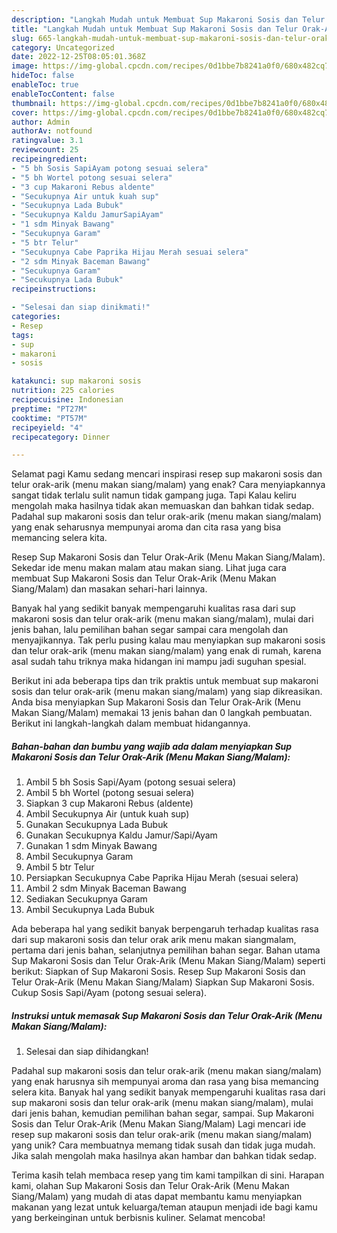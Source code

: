 ```yaml
---
description: "Langkah Mudah untuk Membuat Sup Makaroni Sosis dan Telur Orak-Arik (Menu Makan Siang/Malam) yang Lezat"
title: "Langkah Mudah untuk Membuat Sup Makaroni Sosis dan Telur Orak-Arik (Menu Makan Siang/Malam) yang Lezat"
slug: 665-langkah-mudah-untuk-membuat-sup-makaroni-sosis-dan-telur-orak-arik-menu-makan-siang-malam-yang-lezat
category: Uncategorized
date: 2022-12-25T08:05:01.368Z
image: https://img-global.cpcdn.com/recipes/0d1bbe7b8241a0f0/680x482cq70/sup-makaroni-sosis-dan-telur-orak-arik-menu-makan-siangmalam-foto-resep-utama.jpg
hideToc: false
enableToc: true
enableTocContent: false
thumbnail: https://img-global.cpcdn.com/recipes/0d1bbe7b8241a0f0/680x482cq70/sup-makaroni-sosis-dan-telur-orak-arik-menu-makan-siangmalam-foto-resep-utama.jpg
cover: https://img-global.cpcdn.com/recipes/0d1bbe7b8241a0f0/680x482cq70/sup-makaroni-sosis-dan-telur-orak-arik-menu-makan-siangmalam-foto-resep-utama.jpg
author: Admin
authorAv: notfound
ratingvalue: 3.1
reviewcount: 25
recipeingredient:
- "5 bh Sosis SapiAyam potong sesuai selera"
- "5 bh Wortel potong sesuai selera"
- "3 cup Makaroni Rebus aldente"
- "Secukupnya Air untuk kuah sup"
- "Secukupnya Lada Bubuk"
- "Secukupnya Kaldu JamurSapiAyam"
- "1 sdm Minyak Bawang"
- "Secukupnya Garam"
- "5 btr Telur"
- "Secukupnya Cabe Paprika Hijau Merah sesuai selera"
- "2 sdm Minyak Baceman Bawang"
- "Secukupnya Garam"
- "Secukupnya Lada Bubuk"
recipeinstructions:

- "Selesai dan siap dinikmati!"
categories:
- Resep
tags:
- sup
- makaroni
- sosis

katakunci: sup makaroni sosis 
nutrition: 225 calories
recipecuisine: Indonesian
preptime: "PT27M"
cooktime: "PT57M"
recipeyield: "4"
recipecategory: Dinner

---
```



Selamat pagi Kamu sedang mencari inspirasi resep sup makaroni sosis dan telur orak-arik (menu makan siang/malam) yang enak? Cara menyiapkannya sangat tidak terlalu sulit namun tidak gampang juga. Tapi Kalau keliru mengolah maka hasilnya tidak akan memuaskan dan bahkan tidak sedap. Padahal sup makaroni sosis dan telur orak-arik (menu makan siang/malam) yang enak seharusnya mempunyai aroma dan cita rasa yang bisa memancing selera kita.


Resep Sup Makaroni Sosis dan Telur Orak-Arik (Menu Makan Siang/Malam). Sekedar ide menu makan malam atau makan siang. Lihat juga cara membuat Sup Makaroni Sosis dan Telur Orak-Arik (Menu Makan Siang/Malam) dan masakan sehari-hari lainnya.

Banyak hal yang sedikit banyak mempengaruhi kualitas rasa dari sup makaroni sosis dan telur orak-arik (menu makan siang/malam), mulai dari jenis bahan, lalu pemilihan bahan segar sampai cara mengolah dan menyajikannya. Tak perlu pusing kalau mau menyiapkan sup makaroni sosis dan telur orak-arik (menu makan siang/malam) yang enak di rumah, karena asal sudah tahu triknya maka hidangan ini mampu jadi suguhan spesial.


Berikut ini ada beberapa tips dan trik praktis untuk membuat sup makaroni sosis dan telur orak-arik (menu makan siang/malam) yang siap dikreasikan. Anda bisa menyiapkan Sup Makaroni Sosis dan Telur Orak-Arik (Menu Makan Siang/Malam) memakai 13 jenis bahan dan 0 langkah pembuatan. Berikut ini langkah-langkah dalam membuat hidangannya.

<!--inarticleads1-->

##### Bahan-bahan dan bumbu yang wajib ada dalam menyiapkan Sup Makaroni Sosis dan Telur Orak-Arik (Menu Makan Siang/Malam):

1. Ambil 5 bh Sosis Sapi/Ayam (potong sesuai selera)
1. Ambil 5 bh Wortel (potong sesuai selera)
1. Siapkan 3 cup Makaroni Rebus (aldente)
1. Ambil Secukupnya Air (untuk kuah sup)
1. Gunakan Secukupnya Lada Bubuk
1. Gunakan Secukupnya Kaldu Jamur/Sapi/Ayam
1. Gunakan 1 sdm Minyak Bawang
1. Ambil Secukupnya Garam
1. Ambil 5 btr Telur
1. Persiapkan Secukupnya Cabe Paprika Hijau Merah (sesuai selera)
1. Ambil 2 sdm Minyak Baceman Bawang
1. Sediakan Secukupnya Garam
1. Ambil Secukupnya Lada Bubuk


Ada beberapa hal yang sedikit banyak berpengaruh terhadap kualitas rasa dari sup makaroni sosis dan telur orak arik menu makan siangmalam, pertama dari jenis bahan, selanjutnya pemilihan bahan segar. Bahan utama Sup Makaroni Sosis dan Telur Orak-Arik (Menu Makan Siang/Malam) seperti berikut: Siapkan of Sup Makaroni Sosis. Resep Sup Makaroni Sosis dan Telur Orak-Arik (Menu Makan Siang/Malam) Siapkan Sup Makaroni Sosis. Cukup Sosis Sapi/Ayam (potong sesuai selera). 

<!--inarticleads2-->

##### Instruksi untuk memasak Sup Makaroni Sosis dan Telur Orak-Arik (Menu Makan Siang/Malam):


1. Selesai dan siap dihidangkan!

Padahal sup makaroni sosis dan telur orak-arik (menu makan siang/malam) yang enak harusnya sih mempunyai aroma dan rasa yang bisa memancing selera kita. Banyak hal yang sedikit banyak mempengaruhi kualitas rasa dari sup makaroni sosis dan telur orak-arik (menu makan siang/malam), mulai dari jenis bahan, kemudian pemilihan bahan segar, sampai. Sup Makaroni Sosis dan Telur Orak-Arik (Menu Makan Siang/Malam) Lagi mencari ide resep sup makaroni sosis dan telur orak-arik (menu makan siang/malam) yang unik? Cara membuatnya memang tidak susah dan tidak juga mudah. Jika salah mengolah maka hasilnya akan hambar dan bahkan tidak sedap. 

Terima kasih telah membaca resep yang tim kami tampilkan di sini. Harapan kami, olahan Sup Makaroni Sosis dan Telur Orak-Arik (Menu Makan Siang/Malam) yang mudah di atas dapat membantu kamu menyiapkan makanan yang lezat untuk keluarga/teman ataupun menjadi ide bagi kamu yang berkeinginan untuk berbisnis kuliner. Selamat mencoba!
